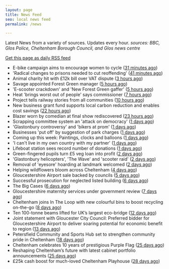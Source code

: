 ```yaml
---
layout: page
title: News Feed
seo: local news feed
permalink: /news

---
```


Latest News from a variety of sources. Updates every hour.
_sources: BBC, Glos Police, Cheltenham Borough Council, and Glos news centre_

[Get this page as daily RSS feed](/daily.rss)

<!-- news_marker starts -->
- E-bike campaign aims to encourage women to cycle ([31 minutes ago](https://www.bbc.com/news/articles/c9w11l9y7qno))
- 'Radical changes to prisons needed to cut reoffending' ([41 minutes ago](https://www.bbc.com/news/articles/cm2zz75v286o))
- Animal charity hit with £12k bill over VAT dispute ([3 hours ago](https://www.bbc.com/news/articles/cglzy4518y9o))
- Savage appointed Forest Green manager ([5 hours ago](https://www.bbc.com/sport/football/articles/cgjg551p8ejo))
- 'E-scooter crackdown' and 'New Forest Green gaffer' ([5 hours ago](https://www.bbc.com/news/articles/cn7dd1n231mo))
- Heat 'brings worst out of people' says commissioner ([7 hours ago](https://www.bbc.com/news/articles/ckgjjx0ypwpo))
- Project tells railway stories from all communities ([10 hours ago](https://www.bbc.com/news/articles/c0l4z258kypo))
- New business grant fund supports local carbon reduction and enables cost savings ([22 hours ago](https://www.cheltenham.gov.uk/news/article/3026/new_business_grant_fund_supports_local_carbon_reduction_and_enables_cost_savings))
- Blazer worn by comedian at final show rediscovered ([23 hours ago](https://www.bbc.com/news/articles/c0j44n1y72zo))
- Scrapping committee system an 'attack on democracy' ([1 days ago](https://www.bbc.com/news/articles/c5ykgp79nl8o))
- 'Glastonbury controversy' and 'bikers at prom' ([1 days ago](https://www.bbc.com/news/articles/ce8zz12ldqeo))
- Businesses 'put off' by suggestion of park charges ([1 days ago](https://www.bbc.com/news/articles/c62gz7y2d5zo))
- Coming up this week: Paintings, clocks and balloons ([1 days ago](https://www.bbc.com/news/articles/c36x778377eo))
- 'I can't live in my own country with my partner' ([1 days ago](https://www.bbc.com/news/articles/czrynlevnpgo))
- Lifeboat station sees record number of donations ([1 days ago](https://www.bbc.com/news/articles/cn81zed7x34o))
- Green-fingered pupils turn £5 veg loan into profit ([2 days ago](https://www.bbc.com/news/articles/cj3rnep1lr2o))
- 'Glastonbury helicopters', 'The Wave' and 'scooter raid' ([2 days ago](https://www.bbc.com/news/articles/cy8kek9m1y4o))
- Removal of 'eyesore' hoarding at landmark welcomed ([2 days ago](https://www.bbc.com/news/articles/cvg4qxpgzzyo))
- Helping wildflowers bloom across Cheltenham ([4 days ago](https://www.cheltenham.gov.uk/news/article/3025/helping_wildflowers_bloom_across_cheltenham))
- Gloucestershire Airport sale backed by councils ([5 days ago](https://www.cheltenham.gov.uk/news/article/3024/gloucestershire_airport_sale_backed_by_councils))
- Successful prosecution for neglected listed building ([6 days ago](https://www.cheltenham.gov.uk/news/article/3023/successful_prosecution_for_neglected_listed_building))
- The Big Cases ([6 days ago](https://www.bbc.co.uk/iplayer/episode/m001z7w2))
- Gloucestershire maternity services under government review ([7 days ago](https://www.bbc.co.uk/sounds/play/p0ll39jx))
- Cheltenham joins In The Loop with new colourful bins to boost recycling on-the-go ([8 days ago](https://www.cheltenham.gov.uk/news/article/3022/cheltenham_joins_in_the_loop_with_new_colourful_bins_to_boost_recycling_on-the-go))
- Ten 100-tonne beams lifted for UK’s largest eco-bridge ([12 days ago](https://www.bbc.co.uk/sounds/play/p0lk57bp))
- Joint statement with Gloucester City Council: Preferred bidder for Gloucestershire Airport to deliver soaring potential for economic benefit to region ([13 days ago](https://www.cheltenham.gov.uk/news/article/3021/joint_statement_with_gloucester_city_council_preferred_bidder_for_gloucestershire_airport_to_deliver_soaring_potential_for_economic_benefit_to_region))
- Petersfield Community and Sports Hub set to strengthen community pride in Cheltenham ([18 days ago](https://www.cheltenham.gov.uk/news/article/3020/petersfield_community_and_sports_hub_set_to_strengthen_community_pride_in_cheltenham))
- Cheltenham celebrates 10 years of prestigious Purple Flag ([25 days ago](https://www.cheltenham.gov.uk/news/article/3019/cheltenham_celebrates_10_years_of_prestigious_purple_flag))
- Reshaping Cheltenham’s future with latest cabinet portfolio announcements ([25 days ago](https://www.cheltenham.gov.uk/news/article/3018/reshaping_cheltenhams_future_with_latest_cabinet_portfolio_announcements))
- £25k cash boost for much-loved Cheltenham Playhouse ([28 days ago](https://www.cheltenham.gov.uk/news/article/3017/25k_cash_boost_for_much-loved_cheltenham_playhouse))

<!-- news_marker ends -->
